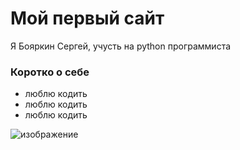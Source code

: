 # Мой первый сайт
Я Бояркин Сергей, учусть на python программиста
### Коротко о себе
* люблю кодить
* люблю кодить
* люблю кодить

![изображение](https://media.proglib.io/wp-uploads/2018/04/python-acc9c68ff62d73618344379ce3e645c9.png)